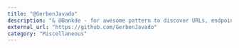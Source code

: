 ```yaml
---
title: "@GerbenJavado"
description: "& @Bankde - for awesome pattern to discover URLs, endpoints & their parameters from LinkFinder."
external_url: "https://github.com/GerbenJavado"
category: "Miscellaneous"
---
```


